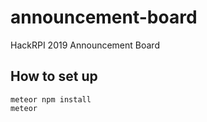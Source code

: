 # announcement-board
HackRPI 2019 Announcement Board


## How to set up
```
meteor npm install
meteor
```
